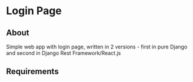 # Login Page
## About
Simple web app with login page, written in 2 versions - first in pure Django and second in Django Rest Framework/React.js

## Requirements
